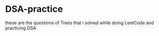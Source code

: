 # DSA-practice

these are the questions of Trees that i solved while doing LeetCode and practicing DSA
